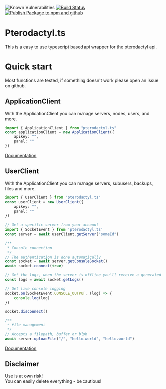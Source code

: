 ![Known Vulnerabilities](https://snyk.io/test/github/BothimTV/PterodactykAPI/badge.svg)
[![Build Status](https://github.com/BothimTV/PterodactylAPI/actions/workflows/build.yml/badge.svg)](https://github.com/BothimTV/PterodactylAPI/actions/workflows/main.yml)
[![Publish Package to npm and github](https://github.com/BothimTV/PterodactylAPI/actions/workflows/publish.yml/badge.svg)](https://github.com/BothimTV/PterodactylAPI/actions/workflows/publish.yml)

# Pterodactyl.ts
This is a easy to use typescript based api wrapper for the pterodactyl api.

# Quick start
Most functions are tested, if something doesn't work please open an issue on github.

## ApplicationClient
With the ApplicationClient you can manage servers, nodes, users, and more.
```ts
import { ApplicationClient } from "pterodactyl.ts"
const applicationClient = new ApplicationClient({
    apikey: "",
    panel: ""
})
```
[Documentation](https://pterots.bothimtv.com/classes/ApplicationClient.html)

## UserClient
With the ApplicationClient you can manage servers, subusers, backups, files and more.
```ts
import { UserClient } from "pterodactyl.ts"
const userClient = new UserClient({
    apikey: "",
    panel: ""
})
```
```ts
// Get a specific server from your account
import { SocketEvent } from 'pterodactyl.ts'
const server = await userClient.getServer("someId")

/**
 * Console connection
 */ 
// The authentication is done automatically
const socket = await server.getConsoleSocket()
await socket.connect(true)

// Get the logs, when the server is offline you'll receive a generated log message 
const logs = await socket.getLogs()

// Get live console logging
socket.on(SocketEvent.CONSOLE_OUTPUT, (log) => {
    console.log(log)
})

socket.disconnect()

/**
 * File management
 */
// Accepts a filepath, buffer or blob
await server.uploadFile("/", "hello.world", "hello.world")
```
[Documentation](https://pterots.bothimtv.com/classes/UserClient.html)

## Disclaimer
Use is at own risk!  
You can easily delete everything - be cautious!